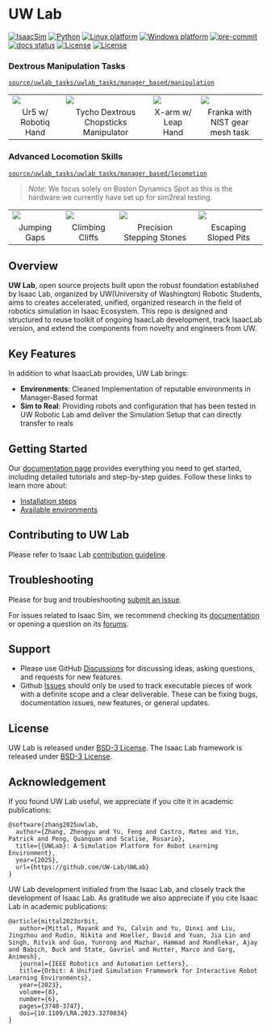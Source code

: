 <!-- <p align="center">
  <img src="docs/source/_static/uwlab.png" alt="Isaac Lab">
</p>

---
-->
# UW Lab

[![IsaacSim](https://img.shields.io/badge/IsaacSim-4.5.0-silver.svg)](https://docs.isaacsim.omniverse.nvidia.com/latest/index.html)
[![Python](https://img.shields.io/badge/python-3.10-blue.svg)](https://docs.python.org/3/whatsnew/3.10.html)
[![Linux platform](https://img.shields.io/badge/platform-linux--64-orange.svg)](https://releases.ubuntu.com/20.04/)
[![Windows platform](https://img.shields.io/badge/platform-windows--64-orange.svg)](https://www.microsoft.com/en-us/)
[![pre-commit](https://img.shields.io/github/actions/workflow/status/isaac-sim/IsaacLab/pre-commit.yaml?logo=pre-commit&logoColor=white&label=pre-commit&color=brightgreen)](https://github.com/isaac-sim/IsaacLab/actions/workflows/pre-commit.yaml)
[![docs status](https://img.shields.io/github/actions/workflow/status/isaac-sim/IsaacLab/docs.yaml?label=docs&color=brightgreen)](https://github.com/isaac-sim/IsaacLab/actions/workflows/docs.yaml)
[![License](https://img.shields.io/badge/license-BSD--3-yellow.svg)](https://opensource.org/licenses/BSD-3-Clause)
[![License](https://img.shields.io/badge/license-Apache--2.0-yellow.svg)](https://opensource.org/license/apache-2-0)

### Dextrous Manipulation Tasks
[`source/uwlab_tasks/uwlab_tasks/manager_based/manipulation`](https://github.com/UW-Lab/UWLab/tree/main/source/uwlab_tasks/uwlab_tasks/manager_based/manipulation)

<table>
    <tbody>
        <tr>
            <td><a href="https://github.com/UW-Lab/UWLab/blob/main/source/uwlab_tasks/uwlab_tasks/manager_based/manipulation/track_goal/config/ur5/track_goal_ur5_env_cfg.py"><img src="https://uw-lab.github.io/UWLab/main/_images/ur5_track_goal.jpg"></a></td>
            <td><a href="https://github.com/UW-Lab/UWLab/blob/main/source/uwlab_tasks/uwlab_tasks/manager_based/manipulation/track_goal/config/tycho/tycho_track_goal.py"><img src="https://uw-lab.github.io/UWLab/main/_images/tycho_track_goal.jpg"></a></td>
            <td><a href="https://github.com/UW-Lab/UWLab/blob/main/source/uwlab_tasks/uwlab_tasks/manager_based/manipulation/track_goal/config/xarm_leap/track_goal_xarm_leap.py"><img src="https://uw-lab.github.io/UWLab/main/_images/xarm_leap_track_goal.jpg"></a></td>
            <td><a href="https://github.com/UW-Lab/UWLab/blob/main/source/uwlab_tasks/uwlab_tasks/manager_based/manipulation/factory_extension/gearmesh_env_cfg.py"><img src="https://uw-lab.github.io/UWLab/main/_images/gear_mesh_ext.jpg"></a></td>
        </tr>
        <tr>
            <td align="center">Ur5 w/ Robotiq Hand</td>
            <td align="center">Tycho Dextrous Chopsticks Manipulator</td>
            <td align="center">X-arm w/ Leap Hand</td>
            <td align="center">Franka with NIST gear mesh task</td>
        </tr>
</table>

### Advanced Locomotion Skills
[`source/uwlab_tasks/uwlab_tasks/manager_based/locomotion`](https://github.com/UW-Lab/UWLab/tree/main/source/uwlab_tasks/uwlab_tasks/manager_based/locomotion)

> _Note:_ We focus solely on Boston Dynamics Spot as this is the hardware we currently have set up for sim2real testing.

<table>
    <tbody>
        <tr>
            <td><a href="https://github.com/UW-Lab/UWLab/blob/main/source/uwlab_tasks/uwlab_tasks/manager_based/locomotion/advance_skills/config/spot/spot_env_cfg.py"><img src="https://uw-lab.github.io/UWLab/main/_images/spot_gap.jpg"></a></td>
            <td><a href="https://github.com/UW-Lab/UWLab/blob/main/source/uwlab_tasks/uwlab_tasks/manager_based/locomotion/advance_skills/config/spot/spot_env_cfg.py"><img src="https://uw-lab.github.io/UWLab/main/_images/spot_pit.jpg"></a></td>
            <td><a href="https://github.com/UW-Lab/UWLab/blob/main/source/uwlab_tasks/uwlab_tasks/manager_based/locomotion/risky_terrains/config/spot/spot_env_cfg.py"><img src="https://uw-lab.github.io/UWLab/main/_images/spot_stepping_stone.jpg"></a></td>
            <td><a href="https://github.com/UW-Lab/UWLab/blob/main/source/uwlab_tasks/uwlab_tasks/manager_based/locomotion/advance_skills/config/spot/spot_env_cfg.py"><img src="https://uw-lab.github.io/UWLab/main/_images/spot_slope.jpg"></a></td>
        </tr>
        <tr>
            <td align="center">Jumping Gaps</td>
            <td align="center">Climbing Cliffs</td>
            <td align="center">Precision Stepping Stones</td>
            <td align="center">Escaping Sloped Pits</td>
        </tr>
</table>

## Overview

**UW Lab**, open source projects built upon the robust foundation established by Isaac Lab, organized by UW(University of Washington) Robotic Students, aims to creates accelerated, unified, organized research in the field of robotics simulation in Isaac Ecosystem. This repo is designed and structured to reuse toolkit of ongoing IsaacLab development, track IsaacLab version, and extend the components from novelty and engineers from UW.

## Key Features

In addition to what IsaacLab provides, UW Lab brings:

- **Environments**: Cleaned Implementation of reputable environments in Manager-Based format
- **Sim to Real**: Providing robots and configuration that has been tested in UW Robotic Lab amd deliver the Simulation Setup that can directly transfer to reals


## Getting Started

Our [documentation page](https://uw-lab.github.io/UWLab) provides everything you need to get started, including detailed tutorials and step-by-step guides. Follow these links to learn more about:

- [Installation steps](https://uw-lab.github.io/UWLab/main/source/setup/installation/local_installation.html)
- [Available environments](https://uw-lab.github.io/UWLab/main/source/overview/uw_environments.html)


## Contributing to UW Lab

Please refer to Isaac Lab
[contribution guideline](https://isaac-sim.github.io/IsaacLab/main/source/refs/contributing.html).


## Troubleshooting

Please for bug and troubleshooting [submit an issue](https://github.com/UW-Lab/UWLab/issues).

For issues related to Isaac Sim, we recommend checking its [documentation](https://docs.omniverse.nvidia.com/app_isaacsim/app_isaacsim/overview.html)
or opening a question on its [forums](https://forums.developer.nvidia.com/c/agx-autonomous-machines/isaac/67).

## Support

* Please use GitHub [Discussions](https://github.com/UW-Lab/UWLab/discussions) for discussing ideas, asking questions, and requests for new features.
* Github [Issues](https://github.com/UW-Lab/UWLab/issues) should only be used to track executable pieces of work with a definite scope and a clear deliverable. These can be fixing bugs, documentation issues, new features, or general updates.

## License

UW Lab is released under [BSD-3 License](LICENSE). The Isaac Lab framework is released under [BSD-3 License](LICENSE).

## Acknowledgement

If you found UW Lab useful, we appreciate if you cite it in academic publications:
```
@software{zhang2025uwlab,
  author={Zhang, Zhengyu and Yu, Feng and Castro, Mateo and Yin, Patrick and Peng, Quanquan and Scalise, Rosario},
  title={{UWLab}: A Simulation Platform for Robot Learning Environment},
  year={2025},
  url={https://github.com/UW-Lab/UWLab}
}
```
UW Lab development initialed from the Isaac Lab, and closely track the development of Isaac Lab. As gratitude we also appreciate if you cite Isaac Lab in academic publications:
```
@article{mittal2023orbit,
   author={Mittal, Mayank and Yu, Calvin and Yu, Qinxi and Liu, Jingzhou and Rudin, Nikita and Hoeller, David and Yuan, Jia Lin and Singh, Ritvik and Guo, Yunrong and Mazhar, Hammad and Mandlekar, Ajay and Babich, Buck and State, Gavriel and Hutter, Marco and Garg, Animesh},
   journal={IEEE Robotics and Automation Letters},
   title={Orbit: A Unified Simulation Framework for Interactive Robot Learning Environments},
   year={2023},
   volume={8},
   number={6},
   pages={3740-3747},
   doi={10.1109/LRA.2023.3270034}
}
```
